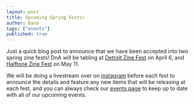 ```yaml
---
layout: post
title: Upcoming Spring Fests!
author: Dana
tags: ["events"]
published: true
---
```


Just a quick blog post to announce that we have been accepted into two spring zine fests! DnA will be tabling at [Detroit Zine Fest](https://www.instagram.com/detzinefest/) on April 6, and [Halftone Zine Fest](https://www.halftonezinefest.org/) on May 11.

We will be doing a livestream over on [instagram](https://www.instagram.com/dna.artists/) before each fest to announce the details and feature any new items that will be releasing at each fest, and you can always check our [events page](https://www.dnaartists.net/events/) to keep up to date with all of our upcoming events.

